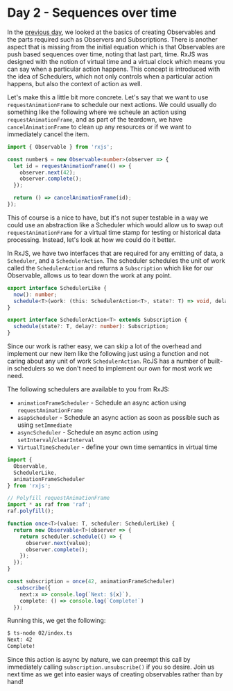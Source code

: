 # Day 2 - Sequences over time

In the [previous day](../01/readme.md), we looked at the basics of creating Observables and the parts required such as Observers and Subscriptions. There is another aspect that is missing from the initial equation which is that Observables are push based sequences over time, noting that last part, time.  RxJS was designed with the notion of virtual time and a virtual clock which means you can say when a particular action happens. This concept is introduced with the idea of Schedulers, which not only controls when a particular action happens, but also the context of action as well. 

Let's make this a little bit more concrete. Let's say that we want to use `requestAnimationFrame` to schedule our next actions.  We could usually do something like the following where we scheule an action using `requestAnimationFrame`, and as part of the teardown, we have `cancelAnimationFrame` to clean up any resources or if we want to immediately cancel the item.

```typescript
import { Observable } from 'rxjs';

const number$ = new Observable<number>(observer => {
  let id = requestAnimationFrame(() => {
    observer.next(42);
    observer.complete();
  });

  return () => cancelAnimationFrame(id);
});
```

This of course is a nice to have, but it's not super testable in a way we could use an abstraction like a Scheduler which would allow us to swap out `requestAnimationFrame` for a virtual time stamp for testing or historical data processing.  Instead, let's look at how we could do it better.

In RxJS, we have two interfaces that are required for any emitting of data, a `Scheduler`, and a `SchedulerAction`.  The scheduler schedules the unit of work called the `SchedulerAction` and returns a `Subscription` which like for our Observable, allows us to tear down the work at any point.

```typescript
export interface SchedulerLike {
  now(): number;
  schedule<T>(work: (this: SchedulerAction<T>, state?: T) => void, delay?: number, state?: T): Subscription;
}

export interface SchedulerAction<T> extends Subscription {
  schedule(state?: T, delay?: number): Subscription;
}
```

Since our work is rather easy, we can skip a lot of the overhead and implement our new item like the following just using a function and not caring about any unit of work `SchedulerAction`.  RcJS has a number of built-in schedulers so we don't need to implement our own for most work we need.  

The following schedulers are available to you from RxJS:
- `animationFrameScheduler` - Schedule an async action using `requestAnimationFrame` 
- `asapScheduler` - Schedule an async action as soon as possible such as using `setImmediate`
- `asyncScheduler` - Schedule an async action using `setInterval`/`clearInterval`
- `VirtualTimeScheduler` - define your own time semantics in virtual time

```typescript
import { 
  Observable,
  SchedulerLike,
  animationFrameScheduler
} from 'rxjs';

// Polyfill requestAnimationFrame
import * as raf from 'raf';
raf.polyfill();

function once<T>(value: T, scheduler: SchedulerLike) {
  return new Observable<T>(observer => {
    return scheduler.schedule(() => {
      observer.next(value);
      observer.complete();
    });
  });
}

const subscription = once(42, animationFrameScheduler)
  .subscribe({
    next:x => console.log(`Next: ${x}`),
    complete: () => console.log(`Complete!`)
  });
```

Running this, we get the following:
```bash
$ ts-node 02/index.ts
Next: 42
Complete!
```

Since this action is async by nature, we can preempt this call by immediately calling `subscription.unsubscribe()` if you so desire.  Join us next time as we get into easier ways of creating observables rather than by hand!